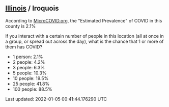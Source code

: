 
## [Illinois](/united-states/illinois) / Iroquois

According to [MicroCOVID.org](http://microcovid.org),
the "Estimated Prevalence" of COVID in this county is 2.1%

If you interact with a certain number of people in this location
(all at once in a group, or spread out across the day), what is the chance that
1 or more of them has COVID?

- 1 person: 2.1%
- 2 people: 4.2%
- 3 people: 6.3%
- 5 people: 10.3%
- 10 people: 19.5%
- 25 people: 41.8%
- 100 people: 88.5%

Last updated: 2022-01-05 00:41:44.176290 UTC
